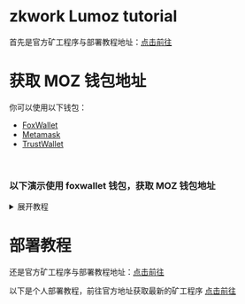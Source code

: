 # zkwork Lumoz tutorial
首先是官方矿工程序与部署教程地址：[点击前往](https://github.com/6block/zkwork_moz_prover)

# 获取 MOZ 钱包地址
你可以使用以下钱包：
- [FoxWallet](https://foxwallet.com/)
- [Metamask](https://metamask.io/)
- [TrustWallet](https://trustwallet.com/)
<br/>

<h3>以下演示使用 foxwallet 钱包，获取 MOZ 钱包地址</h3>
<details>
  <summary>展开教程</summary>
  <h3>来到钱包主页，点击左上角的全部网络</h3>
  <img style='width: 360px' src='./screenshots/01.jpg' />
  <h3>点击左上角的管理网络</h3>
  <img style='width: 360px' src='./screenshots/02.jpg' />
  <h3>点击右上角的 ＋</h3>
  <img style='width: 360px' src='./screenshots/03.jpg' />
  <h3>填入以下内容并保存</h3>

  ```
  网络名称: Arbitrum Sepolia Mainnet
  代币符号: ETH
  节点 RPC: https://sepolia-rollup.arbitrum.io/rpc
  ```
  如果你使用的是其他钱包，可以在discord消息获取其他参数([点击前往](https://discord.com/channels/984349855617011712/1301815847760957470/1302924757368573994))

  <img style='width: 360px' src='./screenshots/04.jpg' />
  <h3>点击左上角的全部网络，在列表里找到刚才添加的 Arbitrum Sepolia Mainnet</h3>
  <img style='width: 360px' src='./screenshots/05.jpg' />
  <h3>点击右侧的＋</h3>
  <img style='width: 360px' src='./screenshots/06.jpg' />
  <h3>在顶部填写token，并点击 MOZ 右侧绿色的＋，我这里已经添加过了</h3>

  ```
  Token: 0xFB81A910AAFE8f04242Bb364a8Cf7AC359e020bf
  ```
  如果不放心该Token，同样可以前往discord消息查看([点击前往](https://discord.com/channels/984349855617011712/1301815847760957470/1302924757368573994))

  <img style='width: 360px' src='./screenshots/07.jpg' />
  <h3>至此你已经可以拿到MOZ钱包地址了，快去挖吧！</h3>
</details>

# 部署教程
还是官方矿工程序与部署教程地址：[点击前往](https://github.com/6block/zkwork_moz_prover)

以下是个人部署教程，前往官方地址获取最新的矿工程序 [点击前往](https://github.com/6block/zkwork_moz_prover/releases)

